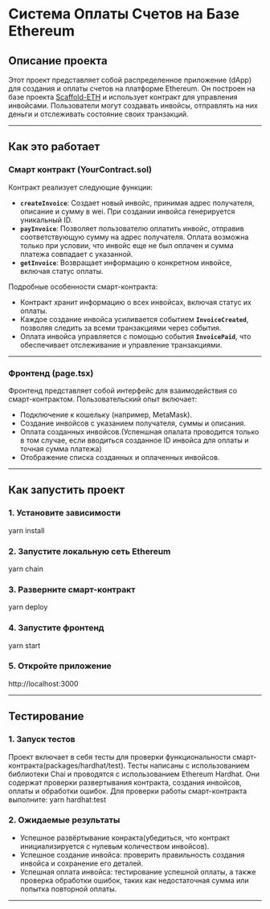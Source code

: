 # Система Оплаты Счетов на Базе Ethereum

## Описание проекта

Этот проект представляет собой распределенное приложение (dApp) для создания и оплаты счетов на платформе Ethereum. Он построен на базе проекта [Scaffold-ETH](https://scaffold-eth.com/) и использует контракт для управления инвойсами. Пользователи могут создавать инвойсы, отправлять на них деньги и отслеживать состояние своих транзакций.

---

## Как это работает

### Смарт контракт (YourContract.sol)

Контракт реализует следующие функции:

- **`createInvoice`**: Создает новый инвойс, принимая адрес получателя, описание и сумму в wei. При создании инвойса генерируется уникальный ID.
- **`payInvoice`**: Позволяет пользователю оплатить инвойс, отправив соответствующую сумму на адрес получателя. Оплата возможна только при условии, что инвойс еще не был оплачен и сумма платежа совпадает с указанной.
- **`getInvoice`**: Возвращает информацию о конкретном инвойсе, включая статус оплаты.
  
Подробные особенности смарт-контракта:
- Контракт хранит информацию о всех инвойсах, включая статус их оплаты.
- Каждое создание инвойса усиливается событием **`InvoiceCreated`**, позволяя следить за всеми транзакциями через события.
- Оплата инвойса управляется с помощью события **`InvoicePaid`**, что обеспечивает отслеживание и управление транзакциями.

---

### Фронтенд (page.tsx)

Фронтенд представляет собой интерфейс для взаимодействия со смарт-контрактом. Пользовательский опыт включает:

- Подключение к кошельку (например, MetaMask).
- Создание инвойсов с указанием получателя, суммы и описания.
- Оплата созданных инвойсов.(Успеншная опалата проводится только в том случае, если вводиться созданное ID инвойса для оплаты и точная сумма платежа)
- Отображение списка созданных и оплаченных инвойсов.

---

## Как запустить проект

### 1. Установите зависимости
yarn install

### 2. Запустите локальную сеть Ethereum
yarn chain

### 3. Разверните смарт-контракт
yarn deploy

### 4. Запустите фронтенд
yarn start

### 5. Откройте приложение
http://localhost:3000

---

## Тестирование

### 1. Запуск тестов
Проект включает в себя тесты для проверки функциональности смарт-контракта(packages/hardhat/test). Тесты написаны с использованием библиотеки Chai и проводятся с использованием Ethereum Hardhat. Они содержат проверки развертывания контракта, создания инвойсов, оплаты и обработки ошибок.
Для проверки работы смарт-контракта выполните:
yarn hardhat:test

### 2. Ожидаемые результаты
- Успешное развёртывание конракта(убедиться, что контракт инициализируется с нулевым количеством инвойсов).
- Успешное создание инвойса: проверить правильность создания инвойса и сохранение его деталей.
- Успешная оплата инвойса: тестирование успешной оплаты, а также проверка обработки ошибок, таких как недостаточная сумма или попытка повторной оплаты.

---

